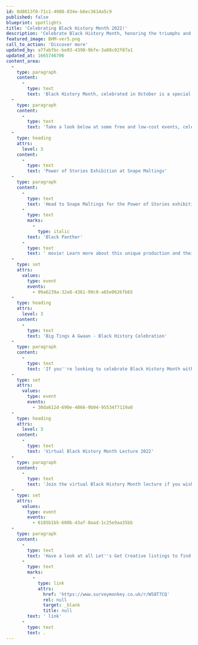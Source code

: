 ```yaml
---
id: 0d8613f0-71c1-4988-834e-b6ec3614a5c9
published: false
blueprint: spotlights
title: 'Celebrating Black History Month 2022!'
description: 'Celebrate Black History Month, honoring the triumphs and struggles of black communities throughout history.'
featured_image: BHM-ver5.png
call_to_action: 'Discover more'
updated_by: a7fabfbc-be93-4390-9bfe-3a08c02f87a1
updated_at: 1665746706
content_area:
  -
    type: paragraph
    content:
      -
        type: text
        text: 'Black History Month, celebrated in October is a special time to acknowledge the contribution black people have made over the centuries, shaping Suffolk''s diversity we have today. Learn about black history, explore the rich culture and connect with others to embrace this important celebration!'
  -
    type: paragraph
    content:
      -
        type: text
        text: 'Take a look below at some free and low-cost events, celebrating Black History Month! '
  -
    type: heading
    attrs:
      level: 3
    content:
      -
        type: text
        text: 'Power of Stories Exhibition at Snape Maltings'
  -
    type: paragraph
    content:
      -
        type: text
        text: 'Head to Snape Maltings for the Power of Stories exhibition which showcases three original costumes from the '
      -
        type: text
        marks:
          -
            type: italic
        text: 'Black Panther'
      -
        type: text
        text: ' movie! Learn more about this unique production and their empowering Black characters!'
  -
    type: set
    attrs:
      values:
        type: event
        events:
          - 99a6239a-32e8-4361-99c0-a65e0626fb65
  -
    type: heading
    attrs:
      level: 3
    content:
      -
        type: text
        text: 'Big Tings A Gwaan - Black History Celebration'
  -
    type: paragraph
    content:
      -
        type: text
        text: 'If you''re looking to celebrate Black History Month with your family, join the Big Tings A Gwaan event and enjoy native music, dance, workshops and children''s activities! '
  -
    type: set
    attrs:
      values:
        type: event
        events:
          - 30da612d-690e-4066-9b04-95534f7119a0
  -
    type: heading
    attrs:
      level: 3
    content:
      -
        type: text
        text: 'Virtual Black History Month Lecture 2022'
  -
    type: paragraph
    content:
      -
        type: text
        text: 'Join the virtual Black History Month lecture if you wish to explore enlightening discussions about racism, sexism and wellbeing, from the comfort of your home!'
  -
    type: set
    attrs:
      values:
        type: event
        events:
          - 6185b1b5-600b-43af-8aad-1c25e9aa35bb
  -
    type: paragraph
    content:
      -
        type: text
        text: 'Have a look at all Let''s Get Creative listings to find something to suit you during October. And if you know of any event or activity that you would like to see listed here, fill out details via this'
      -
        type: text
        marks:
          -
            type: link
            attrs:
              href: 'https://www.surveymonkey.co.uk/r/W58T7CQ'
              rel: null
              target: _blank
              title: null
        text: ' link'
      -
        type: text
        text: .
---
```

